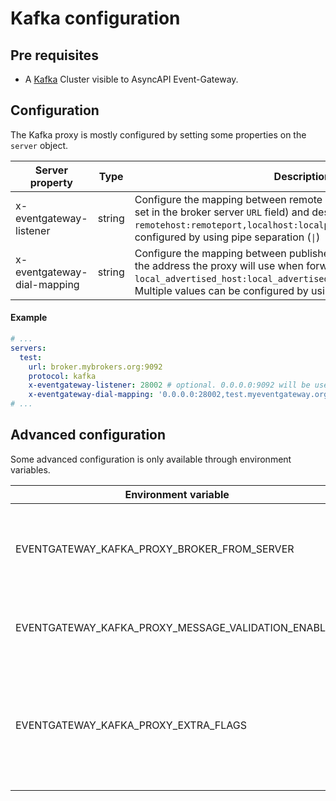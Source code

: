 # Kafka configuration

## Pre requisites
- A [Kafka](https://kafka.apache.org) Cluster visible to AsyncAPI Event-Gateway.

## Configuration
The Kafka proxy is mostly configured by setting some properties on the `server` object.

| Server property             | Type   | Description                                                                                                                                                                                                                                                                 | Default                        | Required | examples                                                                                                                                      |
|-----------------------------|--------|-----------------------------------------------------------------------------------------------------------------------------------------------------------------------------------------------------------------------------------------------------------------------------|--------------------------------|----------|-----------------------------------------------------------------------------------------------------------------------------------------------|
| x-eventgateway-listener     | string | Configure the mapping between remote broker address (the address set in the broker server `URL` field) and desired local address. Format is `remotehost:remoteport,localhost:localport`. Multiple values can be configured by using pipe separation (`\|`)                  | `0.0.0.0:<remote-server-port>` | No       | `test.mykafkacluster.org:8092,localhost:28002`, `test.mykafkacluster.org:8092,localhost:28002\|test2.mykafkacluster.org:8092,localhost:28003` |
| x-eventgateway-dial-mapping | string | Configure the mapping between published remote broker address and the address the proxy will use when forwarding requests. Format is `local_advertised_host:local_advertised_port,remotehost:remoteport`. Multiple values can be configured by using pipe separation (`\|`) | -                              | No       | `0.0.0.0:8092,test.myeventgateway.org:8092`, `0.0.0.0:8092,test.myeventgateway.org:8092,\|0.0.0.0:8093,test.myeventgateway.org:8093`          |

#### Example
```yaml
# ...
servers:
  test:
    url: broker.mybrokers.org:9092
    protocol: kafka
    x-eventgateway-listener: 28002 # optional. 0.0.0.0:9092 will be used instead if missing.
    x-eventgateway-dial-mapping: '0.0.0.0:28002,test.myeventgateway.org:28002' # optional. 
# ...
```

## Advanced configuration
Some advanced configuration is only available through environment variables.

| Environment variable                        | Type   | Description                                                                    | Default | Required | examples                         |
|---------------------------------------------|--------|--------------------------------------------------------------------------------|---------|----------|----------------------------------|
| EVENTGATEWAY_KAFKA_PROXY_BROKER_FROM_SERVER | string | When set, only the specified server will be considered instead of all servers. | -       | No       | `name-of-server1`, `server-test` |
| EVENTGATEWAY_KAFKA_PROXY_MESSAGE_VALIDATION_ENABLED | boolean | Enable or disable validation of Kafka messages                                                                                                                                                                                                       | `true`  | No       | `true`, `false`                                                                                         |
| EVENTGATEWAY_KAFKA_PROXY_EXTRA_FLAGS                | string  | Advanced configuration. Configure any flag from [here](https://github.com/grepplabs/kafka-proxy/blob/4f3b89fbaecb3eb82426f5dcff5f76188ea9a9dc/cmd/kafka-proxy/server.go#L85-L195). Multiple values can be configured by using pipe separation (`\|`) | -       | No       | `tls-enable=true\|tls-client-cert-file=/opt/var/service.cert\|tls-client-key-file=/opt/var/service.key` |